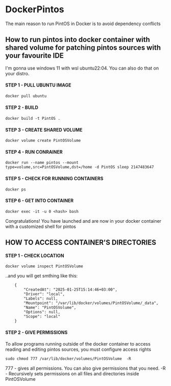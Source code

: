 # DockerPintos
The main reason to run PintOS in Docker is to avoid dependency conflicts

## How to run pintos into docker container with shared volume for patching pintos sources with your favourite IDE

I'm gonna use windows 11 with wsl ubuntu22:04. You can also do that on your distro.
#### STEP 1 - PULL UBUNTU IMAGE

``` bash
docker pull ubuntu
```

#### STEP 2 - BUILD 

```
docker build -t PintOS .
```

#### STEP 3 - CREATE SHARED VOLUME

```
docker volume create PintOSVolume
```

#### STEP 4 - RUN CONRAINER 

```
docker run --name pintos --mount type=volume,src=PintOSVolume,dst=/home -d PintOS sleep 2147483647
```

#### STEP 5 - CHECK FOR RUNNING CONTAINERS 

```
docker ps
```

#### STEP 6 - GET INTO CONTAINER 


```
docker exec -it -u 0 <hash> bash
```

Congratulations! You have launched and are now in your docker container with a customized shell for pintos 


## HOW TO ACCESS CONTAINER'S DIRECTORIES

#### STEP 1 - CHECK LOCATION

```
docker volume inspect PintOSVolume
```

..and you will get smthing like this:

```
    {
        "CreatedAt": "2025-01-25T15:14:46+03:00",
        "Driver": "local",
        "Labels": null,
        "Mountpoint": "/var/lib/docker/volumes/PintOSVolume/_data",
        "Name": "PintOSVolume",
        "Options": null,
        "Scope": "local"
    }
```

#### STEP 2 - GIVE PERMISSIONS 

To allow programs running outside of the docker container to access reading and editing pintos sources, you must configure access rights 

```
sudo chmod 777 /var/lib/docker/volumes/PintOSVolume  -R
```
777 - gives all permissions. You can also give permissions that you need.
-R - Recursively sets permissions on all files and directories inside PintOSVolume



